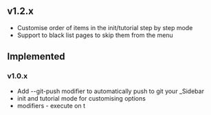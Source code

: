 ## v1.2.x

* Customise order of items in the init/tutorial step by step mode
* Support to black list pages to skip them from the menu

## Implemented

### v1.0.x

* Add --git-push modifier to automatically push to git your _Sidebar
* init and tutorial mode for customising options
* modifiers - execute on t
